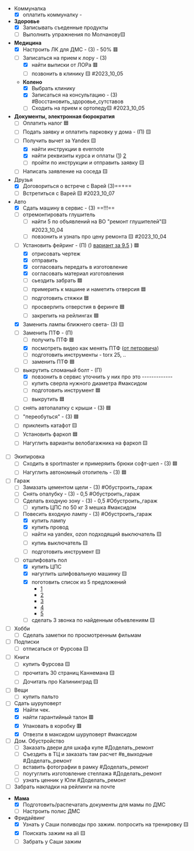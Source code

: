 

-  Коммуналка 
	- [x] оплатить коммуналку - [ ]()
- **Здоровье**
	- [x] Записывать съеденные продукты
	- [ ] Выполнить упражнения по Молчанову🟨
-  **Медицина** 
	- [x] Настроить ЛК для ДМС - (З) - 50%  🟥
	- [ ] Записаться на прием к лору - (З) 
		- [x] найти выписки от ЛОРа  🟥
		- [ ] позвонить в клинику 🟨 #2023_10_05
	-  **Колено**
		- [x] Выбрать клинику
		- [x] Записаться на консультацию - (З) #Восстановить_здоровье_сутставов
		- [ ] Сходить на прием к ортопеду🟨 #2023_10_05
- **Документы, электронная бюрократия**
	- [ ] Оплатить налог 🟦
	- [ ] Подать заявку и оплатить парковку у дома - (П) 🟨
	- [ ] Получить вычет за Yandex 🟨
		- [x] найти инструкции в evernote
		- [x] найти реквизиты курса и оплаты ([1](https://yandex.ru/legal/practicum_offer/))  [2](https://mail.google.com/mail/u/1/#search/%D1%87%D0%B5%D0%BA/WhctKKXHHczxdZWMSXQqSTjdnbMZzgCTZzxvKrkDDSnqnShZzLwCSLLbnDwFWcXGhGlmrFQ?projector=1&messagePartId=0.1) 
		- [ ] пройти по инструкции и отправить заявку 🟨
	- [ ] Написать заявление на соседа 🟨
- Друзья 
	- [x] Договориться о встрече с Варей (З)==+==
	- [ ] Встретиться с Варей 🟨 #2023_10_07
- Авто
	- [x] Сдать машину в сервис - (З) ==!!!==
	- [ ] отремонтировать глушитель
		- [ ] найти 5 по объявлений на ВО "ремонт глушителей"🟨 #2023_10_04
		- [ ] повзонить  и узнать про цену ремонта 🟨 #2023_10_04
	- [ ] Установить фейринг - (П) () [вариант за 9.5](https://www.rackworld.ru/catalog/aksessuary/feyring/feyring_yakima_windshields_40_100_sm/) ) 🟦
		- [x] отрисовать чертеж
		- [x] отправить 
		- [x] согласовать передать в изготовление 
		- [x] согласовать материал изготовления
		- [ ] сьездить забрать 🟦
		- [ ] примерить к машине и наметить отверсия 🟦
		- [ ] подготовить стяжки 🟦
		- [ ] просверлить отверстия в феринге 🟦
		- [ ] закрепить на рейлингах 🟦
	- [x] Заменить лампы ближнего света- (З) 🟨
	- [ ] Заменить ПТФ - (П)
		- [ ] получить ПТФ 🟦
		- [x] посмотреть видео как менять ПТФ ([от петровича](https://youtu.be/VgEtqgj1H_o?si=IlPLeXthQDyw14W3&t=463)) 
		- [ ] подготовить инструменты - torx 25, ..
		- [ ] заменить ПТФ 🟦
	- [ ] выкрутить сломаный болт - (П)
		- [x] повзонить в сервис уточнить у них про это -------------
		- [ ] купить сверла нужного диаметра #максидом
		- [ ] подготовить инструмент 🟦
		- [ ] выкрутить 🟦
	- [ ] снять автопалатку с крыши - (З) 🟦
	- [ ] "переобуться" - (З)  🟦
	- [ ] приклеить катафот 🟨
	- [ ] Установить фаркоп  🟦
	- [ ] Нагуглить варианты велобагажника на фаркоп 🟨
- [ ] Экипировка 
	- [ ] Сходить в sportmaster и примеряить брюки софт-шел - (З) 🟦
	- [ ] Нагуглить автономный отопитель - (З) 🟦
- [ ] Гараж
	- [ ] Замазать цементом щели - (З) #Обустроить_гараж 
	- [ ] Снять опалубку - (З) - 0,5 #Обустроить_гараж 
	- [ ] Сделать входную зону - (З) - 0,5 #Обустроить_гараж 
		- [ ] купить ЦПС по 50 кг 3 мешка #максидом
	- [ ] Повесить входную лампу - (З)  #Обустроить_гараж 
		- [x] купить лампу
		- [x] купить провод
		- [ ] найти на yandex, ozon подходящий выключатель 🟨
		- [ ] купиь выключатель 🟨
		- [ ] подготовить инcтрумент 🟨
	- [ ] отшлифовать пол
		- [x] купить ЦПС
		- [x] нагуглить шлифовальную машинку 🟨
		- [x] поготовить список из 5 предложений
			- [1](https://stroirent.ru/arenda-instrumenta/arenda-shlifovalnoi-mashiny-po-betonu/)
			- [2](https://www.trspb.ru/arenda/oborudovanie-dlya-obrabotki-betona/shlifovalnye-mashiny/)
			- [3](https://www.avito.ru/sankt-peterburg/remont_i_stroitelstvo/prodazhaarenda_mozaichno-shlifovalnaya_mashina_misom_2899118526)
			- [4](https://www.avito.ru/sankt-peterburg/remont_i_stroitelstvo/mozaichno-shlifovalnaya_mashina_po_suhomu_betonu_2985731603)
			- [5](https://www.avito.ru/sankt-peterburg/remont_i_stroitelstvo/shlifovalnaya_mashina_splitstone_gm-122_2930313999)
		- [ ] сделать 3 звонка по найденным объевлениям 🟨
- [ ] Хобби
	- [ ] Сделать заметки по просмотренным фильмам
- [ ] Подписки
	- [ ] отписаться от Фурсова 🟨
- [ ] Книги 
	- [ ] купить Фурсова 🟨
	- [ ] прочитать 30 страниц Каннемана 🟨
	- [ ] Дочитать про Калининград  🟨
- [ ] Вещи
	- [ ] купить пальто
- [ ] Cдать шуруповерт
	- [x] Найти чек. 
	- [x] найти гарантийный талон 🟥
	- [x] Упаковать в коробку 🟥
	- [x] Отвезти в максидом шуруповерт #максидом 
- [ ] Дом. Обустройство
	- [ ] Заказать двери для шкафа купе #Доделать_ремонт
	- [ ] Съездить в ТЦ и заказать там расчет #в_выходные #Доделать_ремонт
	- [ ] вставить фотографии в рамку #Доделать_ремонт
	- [ ] поугуглить изготовление стеллажа #Доделать_ремонт
	- [ ] узнать ценник у Юли #Доделать_ремонт
- [ ] Забрать накладки на рейлинги на почте
- **Мама**
	- [x] Подготовить/распечатать документы для мамы по ДМС
	- [ ] Настроить полис ДМС
- Фридайвинг
	- [x] Узнать у Саши поливоды про зажим. попросить на тренировку   🟨
	- [x] Поискать зажим на ali   🟨
	- [ ] Забрать у Саши зажим